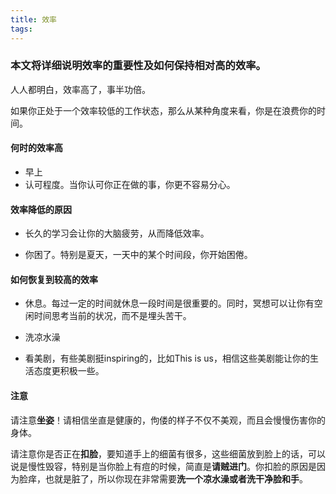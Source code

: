 ```yaml
---
title: 效率
tags:
---
```


### 本文将详细说明效率的重要性及如何保持相对高的效率。

人人都明白，效率高了，事半功倍。

如果你正处于一个效率较低的工作状态，那么从某种角度来看，你是在浪费你的时间。

#### 何时的效率高

- 早上
- 认可程度。当你认可你正在做的事，你更不容易分心。

#### 效率降低的原因

- 长久的学习会让你的大脑疲劳，从而降低效率。

- 你困了。特别是夏天，一天中的某个时间段，你开始困倦。

#### 如何恢复到较高的效率

- 休息。每过一定的时间就休息一段时间是很重要的。同时，冥想可以让你有空闲时间思考当前的状况，而不是埋头苦干。

- 洗凉水澡

- 看美剧，有些美剧挺inspiring的，比如This is us，相信这些美剧能让你的生活态度更积极一些。



#### 注意

请注意**坐姿**！请相信坐直是健康的，佝偻的样子不仅不美观，而且会慢慢伤害你的身体。

请注意你是否正在**扣脸**，要知道手上的细菌有很多，这些细菌放到脸上的话，可以说是慢性毁容，特别是当你脸上有痘的时候，简直是**请贼进门**。你扣脸的原因是因为脸痒，也就是脏了，所以你现在非常需要**洗一个凉水澡或者洗干净脸和手**。
